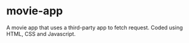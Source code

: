# movie-app
A movie app that uses a third-party app to fetch request. Coded using HTML, CSS and Javascript.
